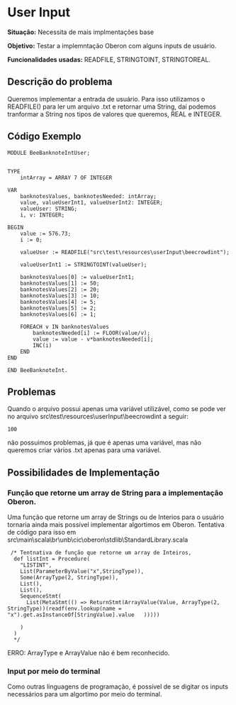 # User Input
<b>Situação:</b> Necessita de mais implmentações base

<b>Objetivo:</b> Testar a implemntação Oberon com alguns inputs de usuário.

<b>Funcionalidades usadas:</b> READFILE, STRINGTOINT, STRINGTOREAL.

## Descrição do problema

Queremos implementar a entrada de usuário. Para isso utilizamos o READFILE() para ler um arquivo .txt e retornar uma String, 
daí podemos tranformar a String nos tipos de valores que queremos, REAL e INTEGER.

## Código Exemplo

```
MODULE BeeBanknoteIntUser;


TYPE
	intArray = ARRAY 7 OF INTEGER

VAR
	banknotesValues, banknotesNeeded: intArray;
	value, valueUserInt1, valueUserInt2: INTEGER;
	valueUser: STRING;
	i, v: INTEGER;

BEGIN
	value := 576.73;
	i := 0;

	valueUser := READFILE("src\test\resources\userInput\beecrowdint");
	
	valueUserInt1 := STRINGTOINT(valueUser);
	
	banknotesValues[0] := valueUserInt1;
	banknotesValues[1] := 50;
	banknotesValues[2] := 20;
	banknotesValues[3] := 10;
	banknotesValues[4] := 5;
	banknotesValues[5] := 2;
	banknotesValues[6] := 1;

	FOREACH v IN banknotesValues
		banknotesNeeded[i] := FLOOR(value/v);
		value := value - v*banknotesNeeded[i];
		INC(i)
	END
END

END BeeBanknoteInt.
```

## Problemas

Quando o arquivo possui apenas uma variável utilizável, como se pode ver no arquivo src\test\resources\userInput\beecrowdint a seguir:

```
100
```

não possuimos problemas, já que é apenas uma variável, mas não queremos criar vários .txt apenas para uma variável.

## Possibilidades de Implementação

### Função que retorne um array de String para a implementação Oberon.

Uma função que retorne um array de Strings ou de Interios para o usuário tornaria ainda mais possível implementar algortimos em Oberon.
Tentativa de código para isso em src\main\scala\br\unb\cic\oberon\stdlib\StandardLibrary.scala

```
 /* Tentnativa de função que retorne um array de Inteiros, 
  def listInt = Procedure(
    "LISTINT",
    List(ParameterByValue("x",StringType)),
    Some(ArrayType(2, StringType)),
    List(),
    List(),
    SequenceStmt(
      List(MetaStmt(() => ReturnStmt(ArrayValue(Value, ArrayType(2, StringType))(readf(env.lookup(name = "x").get.asInstanceOf[StringValue].value   )))))
      
    )
  )
  */
```
ERRO: ArrayType e ArrayValue não é bem reconhecido.

### Input por meio do terminal

Como outras linguagens de programação, é possível de se digitar os inputs necessários para um algortimo por meio do terminal.
